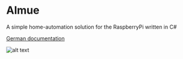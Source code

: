 # Almue
A simple home-automation solution for the RaspberryPi written in C#

[German documentation](./Assignment_IGP01.pdf)

![alt text](https://github.com/he4d/AlmueAndroid/blob/master/AlmueAndroid.png "AlmueAndroid in use..")
